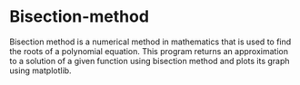 # Bisection-method
Bisection method is a numerical method in mathematics that is used to find the roots of a polynomial equation. This program returns an approximation to a solution of a given function using bisection method and plots its graph using matplotlib. 

